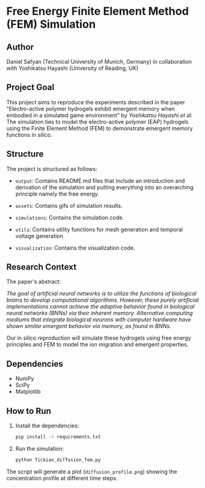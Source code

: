 # Free Energy Finite Element Method (FEM) Simulation

## Author
Daniel Safyan (Technical University of Munich, Germany) in collaboration with Yoshikatsu Hayashi (University of Reading, UK)

## Project Goal

This project aims to reproduce the experiments described in the paper "Electro-active polymer hydrogels exhibit emergent memory when embodied in a simulated game environment" by *Yoshikatsu Hayashi et al.* The simulation ties to model the electro-active polymer (EAP) hydrogels using the Finite Element Method (FEM) to demonstrate emergent memory functions in silico.

## Structure

The project is structured as follows:

- `output`: Contains README.md files that include an introduction and derivation of the simulation and putting everything into an overarching principle namely the free energy.
- `assets`: Contains gifs of simulation results.   

- `simulations`: Contains the simulation code.
- `utils`: Contains utility functions for mesh generation and temporal voltage generation.
- `visualization`: Contains the visualization code.

## Research Context

The paper's abstract:

*The goal of artificial neural networks is to utilize the functions of biological brains to develop computational algorithms. However, these purely artificial implementations cannot achieve the adaptive behavior found in biological neural networks (BNNs) via their inherent memory. Alternative computing mediums that integrate biological neurons with computer hardware have shown similar emergent behavior via memory, as found in BNNs.*

Our in silico reproduction will simulate these hydrogels using free energy principles and FEM to model the ion migration and emergent properties.

## Dependencies

- NumPy
- SciPy
- Matplotlib

## How to Run

1. Install the dependencies:
   ```bash
   pip install -r requirements.txt
   ```

2. Run the simulation:
   ```bash
   python fickian_diffusion_fem.py
   ```

The script will generate a plot (`diffusion_profile.png`) showing the concentration profile at different time steps.
